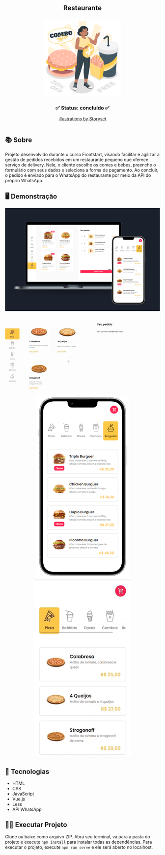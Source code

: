 <div align="center">
	<h2 align="center">Restaurante
  <br><br>
  <img src="illustration/combo-illustration.png" width="250"/>
  </h2>
</div>


<h3  align="center">
		✅ Status: concluído ✅
</h3>
<div align="center">
  <a href="https://storyset.com/illustration/combo-offer/amico" target="_blank">illustrations by Storyset </a>
 </div>
                                                                              
<br>

## 📚 Sobre
Projeto desenvolvido durante o curso Frontstart, visando facilitar e agilizar a gestão de pedidos recebidos em um restaurante pequeno que oferece serviço de delivery. Nele, o cliente escolhe os comes e bebes, preenche o formulário com seus dados e seleciona a forma de pagamento. Ao concluir, o pedido é enviado para o WhatsApp do restaurante por meio da API do próprio WhatsApp. 
<br>
## 🖥️ Demonstração

<div align="center">
   <img src="demonstration/mockups.png" width="750"/>
</div>

<br>

<div align="center">
  <img src="demonstration/desktop.gif" width="750"/>
</div>

<div align="center">
  <img src="demonstration/mockup.png" width="300" height="600"/>
  <img src="demonstration/smartphone.gif" width="315" height="580"/>
</div>

## 🚀 Tecnologias

- HTML
- CSS
- JavaScript
- Vue.js
- Less
- API WhatsApp

## 👩‍💻 Executar Projeto

Clone ou baixe como arquivo ZIP. Abra seu terminal, vá para a pasta do projeto e execute `npm install` para instalar todas as dependências. Para executar o projeto, execute `npm run serve` e ele será aberto no localhost.

